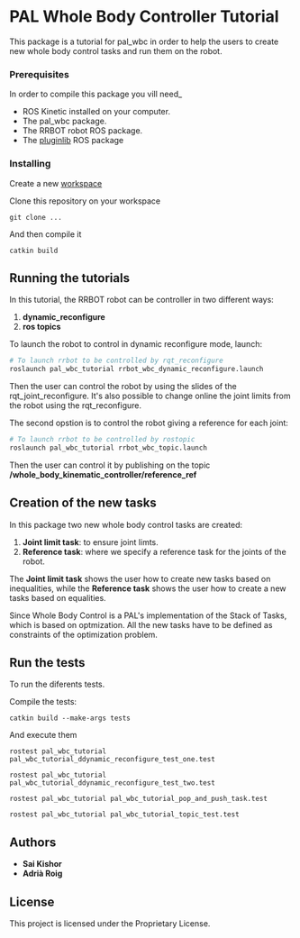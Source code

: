 # PAL Whole Body Controller Tutorial

This package is a tutorial for pal_wbc in order to help the users to create new whole body control tasks and run them on the robot.

### Prerequisites

In order to compile this package you vill need_

* ROS Kinetic installed on your computer.
* The pal_wbc package.
* The RRBOT robot ROS package.
* The [pluginlib](http://wiki.ros.org/pluginlib) ROS package

### Installing

Create a new [workspace](http://wiki.ros.org/catkin/Tutorials/create_a_workspace)

Clone this repository on your workspace

```
git clone ...
```

And then compile it

```
catkin build
```

## Running the tutorials

In this tutorial, the RRBOT robot can be controller in two different ways:

1. **dynamic_reconfigure**
2. **ros topics**

To launch the robot to control in dynamic reconfigure mode, launch:
```bash
# To launch rrbot to be controlled by rqt_reconfigure
roslaunch pal_wbc_tutorial rrbot_wbc_dynamic_reconfigure.launch
```
Then the user can control the robot by using the slides of the rqt_joint_reconfigure. It's also possible to change online the joint limits from the robot using the rqt_reconfigure.

The second opstion is to control the robot giving a reference for each joint:
```bash
# To launch rrbot to be controlled by rostopic
roslaunch pal_wbc_tutorial rrbot_wbc_topic.launch
```
Then the user can control it by publishing on the topic **/whole_body_kinematic_controller/reference_ref**


## Creation of the new tasks

In this package two new whole body control tasks are created:

1. **Joint limit task**: to ensure joint limts.
2. **Reference task**: where we specify a reference task for the joints of the robot.

The **Joint limit task** shows the user how to create new tasks based on inequalities, while the **Reference task** shows the user how to create a new tasks based on equalities.

Since Whole Body Control is a PAL's implementation of the Stack of Tasks, which is based on optmization. All the new tasks have to be defined as constraints of the optimization problem.


## Run the tests

To run the diferents tests.

Compile the tests:

```
catkin build --make-args tests
```

And execute them 

```
rostest pal_wbc_tutorial pal_wbc_tutorial_ddynamic_reconfigure_test_one.test
```
```
rostest pal_wbc_tutorial pal_wbc_tutorial_ddynamic_reconfigure_test_two.test
```
```
rostest pal_wbc_tutorial pal_wbc_tutorial_pop_and_push_task.test
```
```
rostest pal_wbc_tutorial pal_wbc_tutorial_topic_test.test
```

## Authors

* **Sai Kishor**
* **Adrià Roig**

## License

This project is licensed under the Proprietary License.



